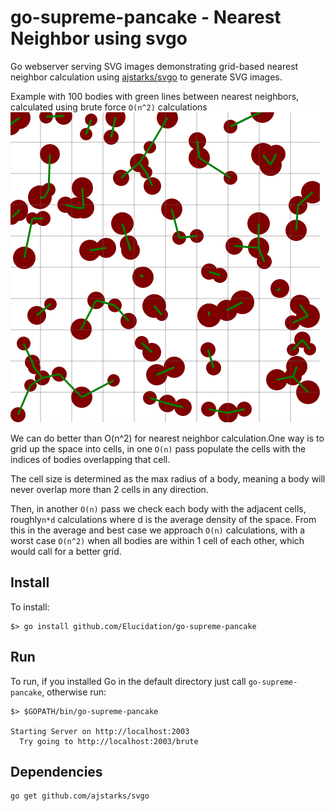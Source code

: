 # go-supreme-pancake - Nearest Neighbor using svgo 
Go webserver serving SVG images demonstrating grid-based nearest neighbor calculation using [ajstarks/svgo](https://github.com/ajstarks/svgo) to generate SVG images.

Example with 100 bodies with green lines between nearest neighbors, calculated using brute force `O(n^2)` calculations
![100 bodies with green lines to nearest neighbors](nearest_neighbors.png)

We can do better than O(n^2) for nearest neighbor calculation.One way is to grid up the space into cells, in one `O(n)` pass populate the cells with the indices of bodies overlapping that cell.

The cell size is determined as the max radius of a body, meaning a body will never overlap more than 2 cells in any direction. 

Then, in another `O(n)` pass we check each body with the adjacent cells, roughly`n*d` calculations where d is the average density of the space. From this in the average and best case we approach `O(n)` calculations, with a worst case `O(n^2)` when all bodies are within 1 cell of each other, which would call for a better grid.

## Install

To install:

    $> go install github.com/Elucidation/go-supreme-pancake

## Run

To run, if you installed Go in the default directory just call `go-supreme-pancake`, otherwise run:
  
    $> $GOPATH/bin/go-supreme-pancake

    Starting Server on http://localhost:2003
      Try going to http://localhost:2003/brute


## Dependencies

    go get github.com/ajstarks/svgo